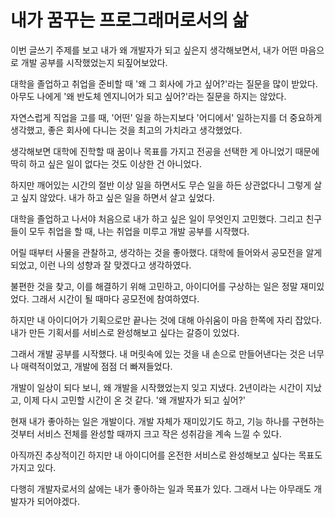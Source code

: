 # 내가 꿈꾸는 프로그래머로서의 삶

이번 글쓰기 주제를 보고 내가 왜 개발자가 되고 싶은지 생각해보면서, 내가 어떤 마음으로 개발 공부를 시작했었는지 되짚어보았다.

대학을 졸업하고 취업을 준비할 때 '왜 그 회사에 가고 싶어?'라는 질문을 많이 받았다. 아무도 나에게 '왜 반도체 엔지니어가 되고 싶어?'라는 질문을 하지는 않았다.

자연스럽게 직업을 고를 때, '어떤' 일을 하는지보다 '어디에서' 일하는지를 더 중요하게 생각했고, 좋은 회사에 다니는 것을 최고의 가치라고 생각했었다.

생각해보면 대학에 진학할 때 꿈이나 목표를 가지고 전공을 선택한 게 아니었기 때문에 딱히 하고 싶은 일이 없다는 것도 이상한 건 아니었다.

하지만 깨어있는 시간의 절반 이상 일을 하면서도 무슨 일을 하든 상관없다니 그렇게 살고 싶지 않았다. 내가 하고 싶은 일을 하면서 살고 싶었다.

대학을 졸업하고 나서야 처음으로 내가 하고 싶은 일이 무엇인지 고민했다. 그리고 친구들이 모두 취업을 할 때, 나는 취업을 미루고 개발 공부를 시작했다.

어릴 때부터 사물을 관찰하고, 생각하는 것을 좋아했다. 대학에 들어와서 공모전을 알게 되었고, 이런 나의 성향과 잘 맞겠다고 생각하였다.

불편한 것을 찾고, 이를 해결하기 위해 고민하고, 아이디어를 구상하는 일은 정말 재미있었다. 그래서 시간이 될 때마다 공모전에 참여하였다.

하지만 내 아이디어가 기획으로만 끝나는 것에 대해 아쉬움이 마음 한쪽에 자리 잡았다. 내가 만든 기획서를 서비스로 완성해보고 싶다는 갈증이 있었다.

그래서 개발 공부를 시작했다. 내 머릿속에 있는 것을 내 손으로 만들어낸다는 것은 너무나 매력적이었고, 개발에 점점 더 빠져들었다.

개발이 일상이 되다 보니, 왜 개발을 시작했었는지 잊고 지냈다. 2년이라는 시간이 지났고, 이제 다시 고민할 시간이 온 것 같다. '왜 개발자가 되고 싶어?'

현재 내가 좋아하는 일은 개발이다. 개발 자체가 재미있기도 하고, 기능 하나를 구현하는 것부터 서비스 전체를 완성할 때까지 크고 작은 성취감을 계속 느낄 수 있다.

아직까진 추상적이긴 하지만 내 아이디어를 온전한 서비스로 완성해보고 싶다는 목표도 가지고 있다.

다행히 개발자로서의 삶에는 내가 좋아하는 일과 목표가 있다. 그래서 나는 아무래도 개발자가 되어야겠다.
